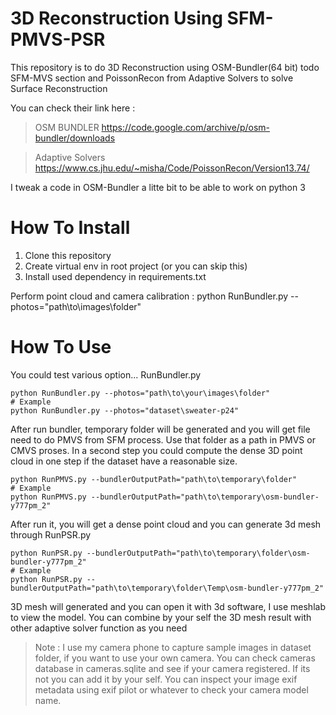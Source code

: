 # 3D Reconstruction Using SFM-PMVS-PSR

This repository is to do 3D Reconstruction using OSM-Bundler(64 bit) todo SFM-MVS section and PoissonRecon from Adaptive Solvers to solve Surface Reconstruction

You can check their link here :
> OSM BUNDLER
> https://code.google.com/archive/p/osm-bundler/downloads

> Adaptive Solvers
> https://www.cs.jhu.edu/~misha/Code/PoissonRecon/Version13.74/

I tweak a code in OSM-Bundler a litte bit to be able to work on python 3

# How To Install
1. Clone this repository
2. Create virtual env in root project (or you can skip this)
3. Install used dependency in requirements.txt

Perform point cloud and camera calibration :
python RunBundler.py --photos="path\to\images\folder"

# How To Use
You could test various option... RunBundler.py
```
python RunBundler.py --photos="path\to\your\images\folder"
# Example
python RunBundler.py --photos="dataset\sweater-p24"
```

After run bundler, temporary folder will be generated and you will get file need to do PMVS from SFM process. Use that folder as a path in PMVS or CMVS proses. In a second step you could compute the dense 3D point cloud in one step if the dataset have a reasonable size.
```
python RunPMVS.py --bundlerOutputPath="path\to\temporary\folder"
# Example
python RunPMVS.py --bundlerOutputPath="path\to\temporary\osm-bundler-y777pm_2"
```

After run it, you will get a dense point cloud and you can generate 3d mesh through RunPSR.py
```
python RunPSR.py --bundlerOutputPath="path\to\temporary\folder\osm-bundler-y777pm_2"
# Example
python RunPSR.py --bundlerOutputPath="path\to\temporary\folder\Temp\osm-bundler-y777pm_2"
```
3D mesh will generated and you can open it with 3d software, I use meshlab to view the model. You can combine by your self the 3D mesh result with other adaptive solver function as you need

> Note : I use my camera phone to capture sample images in dataset folder, if you want to use your own camera. You can check cameras database in cameras.sqlite and see if your camera registered. If its not you can add it by your self. You can inspect your image exif metadata using exif pilot or whatever to check your camera model name.